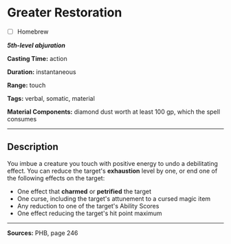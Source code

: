 # Greater Restoration

- [ ] Homebrew

***5th-level abjuration***

**Casting Time:** action

**Duration:** instantaneous

**Range:** touch

**Tags:** verbal, somatic, material

**Material Components:** diamond dust worth at least 100 gp, which the spell consumes

---

## Description
You imbue a creature you touch with positive energy to undo a debilitating effect.
You can reduce the target's **exhaustion** level by one, or end one of the following effects on the target:
- One effect that **charmed** or **petrified** the target
- One curse, including the target's attunement to a cursed magic item
- Any reduction to one of the target's Ability Scores
- One effect reducing the target's hit point maximum

---

**Sources:** PHB, page 246
